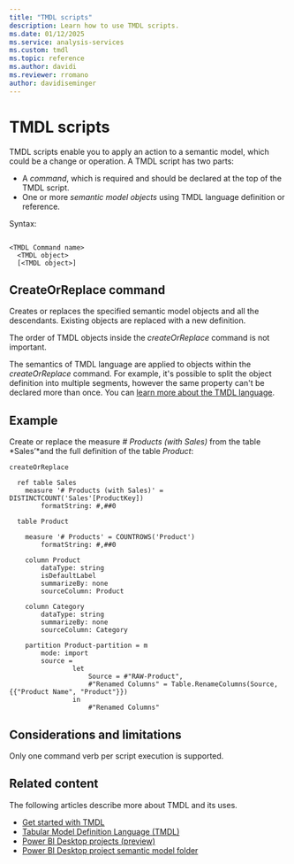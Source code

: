 ```yaml
---
title: "TMDL scripts"
description: Learn how to use TMDL scripts.
ms.date: 01/12/2025
ms.service: analysis-services
ms.custom: tmdl
ms.topic: reference
ms.author: davidi
ms.reviewer: rromano
author: davidiseminger
---
```


# TMDL scripts

TMDL scripts enable you to apply an action to a semantic model, which could be a change or operation. A TMDL script has two parts:

* A *command*, which is required and should be declared at the top of the TMDL script.
* One or more *semantic model objects* using TMDL language definition or reference.

Syntax:


```tmdl

<TMDL Command name>
  <TMDL object>
  [<TMDL object>]

```



## CreateOrReplace command

Creates or replaces the specified semantic model objects and all the descendants. Existing objects are replaced with a new definition.

The order of TMDL objects inside the *createOrReplace* command is not important. 

The semantics of TMDL language are applied to objects within the *createOrReplace* command. For example, it's possible to split the object definition into multiple segments, however the same property can't be declared more than once. You can [learn more about the TMDL language](tmdl-overview.md).


## Example

Create or replace the measure *# Products (with Sales)* from the table *Sales’*and the full definition of the table *Product*:



```tmdl
createOrReplace

  ref table Sales
    measure '# Products (with Sales)' = DISTINCTCOUNT('Sales'[ProductKey])
        formatString: #,##0
    
  table Product

    measure '# Products' = COUNTROWS('Product')
        formatString: #,##0

    column Product
        dataType: string
        isDefaultLabel
        summarizeBy: none
        sourceColumn: Product

    column Category
        dataType: string
        summarizeBy: none
        sourceColumn: Category

    partition Product-partition = m
        mode: import
        source =
                let
                    Source = #"RAW-Product",
                    #"Renamed Columns" = Table.RenameColumns(Source,{{"Product Name", "Product"}})
                in
                    #"Renamed Columns"
```

## Considerations and limitations

Only one command verb per script execution is supported.

## Related content

The following articles describe more about TMDL and its uses.

* [Get started with TMDL](/analysis-services/tmdl/tmdl-how-to)
* [Tabular Model Definition Language (TMDL)](/analysis-services/tmdl/tmdl-overview)
* [Power BI Desktop projects (preview)](/power-bi/developer/projects/projects-overview)
* [Power BI Desktop project semantic model folder](/power-bi/developer/projects/projects-dataset)


